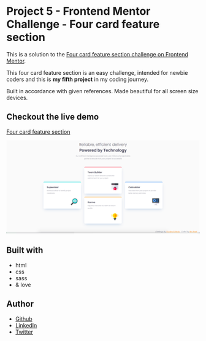 # Project 5 - Frontend Mentor Challenge - Four card feature section

This is a solution to the [Four card feature section challenge on Frontend Mentor](https://www.frontendmentor.io/challenges/four-card-feature-section-weK1eFYK).

This four card feature section is an easy challenge, intended for newbie coders and this is **my fifth project** in my coding journey.

Built in accordance with given references. Made beautiful for all screen size devices.

## Checkout the live demo

[Four card feature section](https://peac-h.github.io/5_Four-Card-Feature-Section/)

![Four card feature section](https://raw.githubusercontent.com/Peac-h/5_Four-Card-Feature-Section/main/Screenshot.png)

## Built with

- html
- css
- sass
- & love

## Author

- [Github](https://github.com/Peac-h)
- [LinkedIn](https://www.linkedin.com/in/tamta-lomidze-b336b9266/)
- [Twitter](https://twitter.com/p6eac_h)
